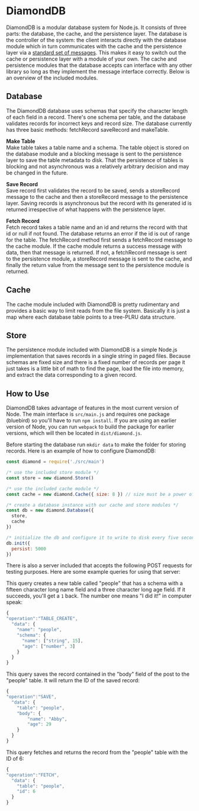 DiamondDB
=========
DiamondDB is a modular database system for Node.js. It consists of three parts: the database, the cache, and the persistence layer. The database is the controller of the system: the client interacts directly with the database module which in turn communicates with the cache and the persistence layer via a [standard set of messages](https://github.com/incrediblesound/DiamondDB/blob/master/src/common/operations.js). This makes it easy to switch out the cache or persistence layer with a module of your own. The cache and persistence modules that the database accepts can interface with any other library so long as they implement the message interface correctly. Below is an overview of the included modules.

Database
------------
The DiamondDB database uses schemas that specify the character length of each field in a record. There's one schema per table, and the database validates records for incorrect keys and record size. The database currently has three basic methods: fetchRecord saveRecord and makeTable.

**Make Table**   
Make table takes a table name and a schema. The table object is stored on the database module and a blocking message is sent to the persistence layer to save the table metadata to disk. That the persistence of tables is blocking and not asynchronous was a relatively arbitrary decision and may be changed in the future.

**Save Record**   
Save record first validates the record to be saved, sends a storeRecord message to the cache and then a storeRecord message to the persistence layer. Saving records is asynchronous but the record with its generated id is returned irrespective of what happens with the persistence layer.

**Fetch Record**   
Fetch record takes a table name and an id and returns the record with that id or null if not found. The database returns an error if the id is out of range for the table. The fetchRecord method first sends a fetchRecord message to the cache module. If the cache module returns a success message with data, then that message is returned. If not, a fetchRecord message is sent to the persistence module, a storeRecord message is sent to the cache, and finally the return value from the message sent to the persistence module is returned.

Cache
------
The cache module included with DiamondDB is pretty rudimentary and provides a basic way to limit reads from the file system. Basically it is just a map where each database table points to a tree-PLRU data structure.

Store
-----
The persistence module included with DiamondDB is a simple Node.js implementation that saves records in a single string in paged files. Because schemas are fixed size and there is a fixed number of records per page it just takes is a little bit of math to find the page, load the file into memory, and extract the data corresponding to a given record.

How to Use
----------
DiamondDB takes advantage of features in the most current version of Node. The main interface is `src/main.js` and requires one package (bluebird) so you'll have to run `npm install`. If you are using an earlier version of Node, you can run `webpack` to build the package for earlier versions, which will then be located in `dist/diamond.js`.

Before starting the database run `mkdir data` to make the folder for storing records. Here is an example of how to configure DiamondDB:
```javascript
const diamond = require('./src/main')

/* use the included store module */
const store = new diamond.Store()

/* use the included cache module */
const cache = new diamond.Cache({ size: 8 }) // size must be a power of 2

/* create a database instance with our cache and store modules */
const db = new diamond.Database({
  store,
  cache
})

/* initialize the db and configure it to write to disk every five seconds */
db.init({
  persist: 5000
})
```
There is also a server included that accepts the following POST requests for testing purposes. Here are some example queries for using that server:

This query creates a new table called "people" that has a schema with a fifteen character long name field and a three character long age field. If it succeeds, you'll get a `1` back. The number one means "I did it!" in computer speak:
```javascript
{
"operation":"TABLE_CREATE",
  "data": {
    "name": "people",
    "schema": {
      "name": ["string", 15],
      "age": ["number", 3]
    }
  }
}
```

This query saves the record contained in the "body" field of the post to the "people" table. It will return the ID of the saved record:
```javascript
{
"operation":"SAVE",
  "data": {
  	"table": "people",
  	"body": {
  		"name": "Abby",
  		"age": 29
  	}
  }
}
```

This query fetches and returns the record from the "people" table with the ID of 6:
```javascript
{
"operation":"FETCH",
  "data": {
	"table": "people",
	"id": 6
  }
}
```

